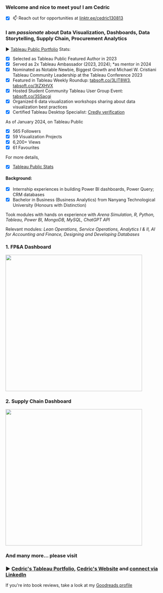 <h3 align="left">Welcome and nice to meet you! I am Cedric</h3>

- [x] 📫 Reach out for opportunities at [linktr.ee/cedric130813](http://linktr.ee/cedric130813)

### I am *passionate* about Data Visualization, Dashboards, Data Storytelling, Supply Chain, Procurement Analytics

▶ [Tableau Public Portfolio](https://public.tableau.com/app/profile/cedric130813)
Stats: 
- [x] Selected as Tableau Public Featured Author in 2023
- [x] Served as 2x Tableau Ambassador (2023, 2024); *as mentor in 2024
- [x] Nominated as Notable Newbie, Biggest Growth and Michael W. Cristiani Tableau Community Leadership at the Tableau Conference 2023
- [x] Featured in Tableau Weekly Roundup: [tabsoft.co/3LIT8W3](tabsoft.co/3LIT8W3), [tabsoft.co/3tZXHVX](tabsoft.co/3tZXHVX)
- [x] Hosted Student Community Tableau User Group Event: [tabsoft.co/3SSacgi](tabsoft.co/3SSacgi)
- [x] Organized 6 data visualization workshops sharing about data visualization best practices
- [x] Certified Tableau Desktop Specialist: [Credly verification](https://www.credly.com/badges/7463ff43-f053-4a31-9f08-5fd054a34206)

As of January 2024, on Tableau Public
- [x] 565 Followers 
- [x] 59 Visualization Projects
- [x] 6,200+ Views
- [x] 61 Favourites 

For more details,
- [x] [Tableau Public Stats](https://public.tableau.com/app/profile/cedric130813/viz/TableauPublicStats_16942428002280/Stats)

#### Background:
- [x] Internship experiences in building Power BI dashboards, Power Query; CRM databases
- [x] Bachelor in Business (Business Analytics) from Nanyang Technological University (Honours with Distinction)

Took modules with hands on experience with *Arena Simulation, R, Python, Tableau, Power BI, MongoDB, MySQL, ChatGPT API*

Relevant modules: *Lean Operations, Service Operations, Analytics I & II, AI for Accounting and Finance, Designing and Developing Databases*

### 1. FP&A Dashboard
<a href="https://public.tableau.com/app/profile/cedric130813" target="_blank"><img src='https://github.com/cedric130813/SQL-DataViz/blob/d03caefadd15eea9c09890cf38381165a6ea4dd4/Tableau/FP&A%20Dashboard%20(1).png' width='450'></a>

### 2. Supply Chain Dashboard
<a href="https://public.tableau.com/app/profile/cedric130813" target="_blank"><img src='https://assets-global.website-files.com/626e3f90d87e459d91f51dd5/6448f949d9cba40342dd5f7d_Front%20(4).png' width='450'></a>

### And many more... please visit 
### ▶ [Cedric's Tableau Portfolio](https://public.tableau.com/app/profile/cedric130813), [Cedric's Website](https://cedric130813.webflow.io) and [connect via LinkedIn](https://www.linkedin.com/in/cedric130813/)

If you're into book reviews, take a look at my [Goodreads profile](https://www.goodreads.com/user/show/35830761-cedric)

